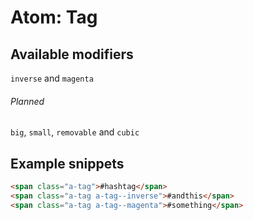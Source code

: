 # Atom: Tag

## Available modifiers

`inverse` and `magenta`

###### Planned

`big`, `small`, `removable` and `cubic`

## Example snippets

```html
<span class="a-tag">#hashtag</span>
<span class="a-tag a-tag--inverse">#andthis</span>
<span class="a-tag a-tag--magenta">#something</span>
```
